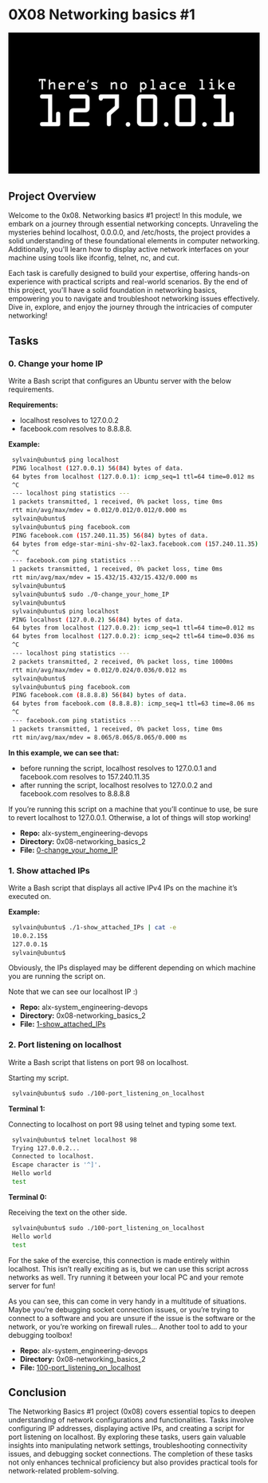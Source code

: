 # 0X08 Networking basics #1

![Project Gag Image](./rcs/net.png)

## Project Overview

Welcome to the 0x08. Networking basics #1 project! In this module, we embark on a journey through essential networking concepts. Unraveling the mysteries behind localhost, 0.0.0.0, and /etc/hosts, the project provides a solid understanding of these foundational elements in computer networking. Additionally, you'll learn how to display active network interfaces on your machine using tools like ifconfig, telnet, nc, and cut.

Each task is carefully designed to build your expertise, offering hands-on experience with practical scripts and real-world scenarios. By the end of this project, you'll have a solid foundation in networking basics, empowering you to navigate and troubleshoot networking issues effectively. Dive in, explore, and enjoy the journey through the intricacies of computer networking!

## Tasks

### 0. Change your home IP

Write a Bash script that configures an Ubuntu server with the below requirements.

**Requirements:**
- localhost resolves to 127.0.0.2
- facebook.com resolves to 8.8.8.8.

**Example:**

```bash
 sylvain@ubuntu$ ping localhost
 PING localhost (127.0.0.1) 56(84) bytes of data.
 64 bytes from localhost (127.0.0.1): icmp_seq=1 ttl=64 time=0.012 ms
 ^C
 --- localhost ping statistics ---
 1 packets transmitted, 1 received, 0% packet loss, time 0ms
 rtt min/avg/max/mdev = 0.012/0.012/0.012/0.000 ms
 sylvain@ubuntu$
 sylvain@ubuntu$ ping facebook.com
 PING facebook.com (157.240.11.35) 56(84) bytes of data.
 64 bytes from edge-star-mini-shv-02-lax3.facebook.com (157.240.11.35): icmp_seq=1 ttl=63 time=15.4 ms
 ^C
 --- facebook.com ping statistics ---
 1 packets transmitted, 1 received, 0% packet loss, time 0ms
 rtt min/avg/max/mdev = 15.432/15.432/15.432/0.000 ms
 sylvain@ubuntu$
 sylvain@ubuntu$ sudo ./0-change_your_home_IP
 sylvain@ubuntu$
 sylvain@ubuntu$ ping localhost
 PING localhost (127.0.0.2) 56(84) bytes of data.
 64 bytes from localhost (127.0.0.2): icmp_seq=1 ttl=64 time=0.012 ms
 64 bytes from localhost (127.0.0.2): icmp_seq=2 ttl=64 time=0.036 ms
 ^C
 --- localhost ping statistics ---
 2 packets transmitted, 2 received, 0% packet loss, time 1000ms
 rtt min/avg/max/mdev = 0.012/0.024/0.036/0.012 ms
 sylvain@ubuntu$
 sylvain@ubuntu$ ping facebook.com
 PING facebook.com (8.8.8.8) 56(84) bytes of data.
 64 bytes from facebook.com (8.8.8.8): icmp_seq=1 ttl=63 time=8.06 ms
 ^C
 --- facebook.com ping statistics ---
 1 packets transmitted, 1 received, 0% packet loss, time 0ms
 rtt min/avg/max/mdev = 8.065/8.065/8.065/0.000 ms
```

**In this example, we can see that:**
- before running the script, localhost resolves to 127.0.0.1 and facebook.com resolves to 157.240.11.35
- after running the script, localhost resolves to 127.0.0.2 and facebook.com resolves to 8.8.8.8

If you’re running this script on a machine that you’ll continue to use, be sure to revert localhost to 127.0.0.1. Otherwise, a lot of things will stop working!

- **Repo:** alx-system_engineering-devops
- **Directory:** 0x08-networking_basics_2
- **File:** [0-change_your_home_IP](./0-change_your_home_IP)

### 1. Show attached IPs

Write a Bash script that displays all active IPv4 IPs on the machine it’s executed on.

**Example:**

```bash
 sylvain@ubuntu$ ./1-show_attached_IPs | cat -e
 10.0.2.15$
 127.0.0.1$
 sylvain@ubuntu$
```

Obviously, the IPs displayed may be different depending on which machine you are running the script on.

Note that we can see our localhost IP :)

- **Repo:** alx-system_engineering-devops
- **Directory:** 0x08-networking_basics_2
- **File:** [1-show_attached_IPs](./1-show_attached_IPs)

### 2. Port listening on localhost

Write a Bash script that listens on port 98 on localhost.


Starting my script.

```bash
 sylvain@ubuntu$ sudo ./100-port_listening_on_localhost
```

**Terminal 1:**

Connecting to localhost on port 98 using telnet and typing some text.

```bash
 sylvain@ubuntu$ telnet localhost 98
 Trying 127.0.0.2...
 Connected to localhost.
 Escape character is '^]'.
 Hello world
 test
```

**Terminal 0:**

Receiving the text on the other side.

```bash
 sylvain@ubuntu$ sudo ./100-port_listening_on_localhost
 Hello world
 test
```

For the sake of the exercise, this connection is made entirely within localhost. This isn’t really exciting as is, but we can use this script across networks as well. Try running it between your local PC and your remote server for fun!

As you can see, this can come in very handy in a multitude of situations. Maybe you’re debugging socket connection issues, or you’re trying to connect to a software and you are unsure if the issue is the software or the network, or you’re working on firewall rules… Another tool to add to your debugging toolbox!

- **Repo:** alx-system_engineering-devops
- **Directory:** 0x08-networking_basics_2
- **File:** [100-port_listening_on_localhost](./100-port_listening_on_localhost)

## Conclusion

The Networking Basics #1 project (0x08) covers essential topics to deepen understanding of network configurations and functionalities. Tasks involve configuring IP addresses, displaying active IPs, and creating a script for port listening on localhost. By exploring these tasks, users gain valuable insights into manipulating network settings, troubleshooting connectivity issues, and debugging socket connections. The completion of these tasks not only enhances technical proficiency but also provides practical tools for network-related problem-solving.

